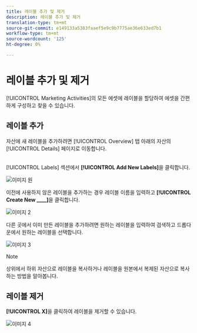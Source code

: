 ```yaml
---
title: 레이블 추가 및 제거
description: 레이블 추가 및 제거
translation-type: tm+mt
source-git-commit: e149133a5383faaef5e9c9b7775ae36e633ed7b1
workflow-type: tm+mt
source-wordcount: '125'
ht-degree: 0%

---
```



# 레이블 추가 및 제거

[!UICONTROL Marketing Activities]의 모든 에셋에 레이블을 할당하여 에셋을 간편하게 구성하고 찾을 수 있습니다.

## 레이블 추가

자산에 새 레이블을 추가하려면 [!UICONTROL Overview] 탭 아래의 자산의 [!UICONTROL Details] 페이지로 이동합니다.
<br> 

[!UICONTROL Labels] 섹션에서 **[!UICONTROL Add New Labels]**&#x200B;을 클릭합니다.

![이미지 원](/help/sky/assets/labels/add-and-remove-labels/add-and-remove-labels-1.jpg)

이전에 사용하지 않은 레이블을 추가하는 경우 레이블 이름을 입력하고 **[!UICONTROL Create New ____]**&#x200B;을 클릭합니다.

![이미지 2](/help/sky/assets/labels/add-and-remove-labels/add-and-remove-labels-2.jpg)

다른 곳에서 이미 만든 레이블을 추가하려면 원하는 레이블을 입력하여 검색하고 드롭다운에서 원하는 레이블을 선택합니다.

![이미지 3](/help/sky/assets/labels/add-and-remove-labels/add-and-remove-labels-3.jpg)

>[!NOTE]
>
>상위에서 하위 자산으로 레이블을 복사하거나 레이블을 원본에서 복제된 자산으로 복사하는 방법을 알아봅니다.

## 레이블 제거

**[!UICONTROL X]**&#x200B;을 클릭하여 레이블을 제거할 수 있습니다.

![이미지 4](/help/sky/assets/labels/add-and-remove-labels/add-and-remove-labels-4.jpg)